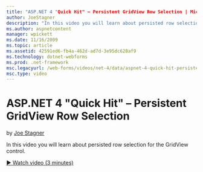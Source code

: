 ```yaml
---
title: "ASP.NET 4 "Quick Hit" – Persistent GridView Row Selection | Microsoft Docs"
author: JoeStagner
description: "In this video you will learn about persisted row selection for the GridView control."
ms.author: aspnetcontent
manager: wpickett
ms.date: 11/16/2009
ms.topic: article
ms.assetid: 42591ed6-fb4a-462d-ad7d-3e95dc628af9
ms.technology: dotnet-webforms
ms.prod: .net-framework
msc.legacyurl: /web-forms/videos/net-4/data/aspnet-4-quick-hit-persistent-gridview-row-selection
msc.type: video
---
```

ASP.NET 4 "Quick Hit" – Persistent GridView Row Selection
====================
by [Joe Stagner](https://github.com/JoeStagner)

In this video you will learn about persisted row selection for the GridView control. 

[&#9654; Watch video (3 minutes)](https://channel9.msdn.com/Blogs/ASP-NET-Site-Videos/aspnet-4-quick-hit-persistent-gridview-row-selection)